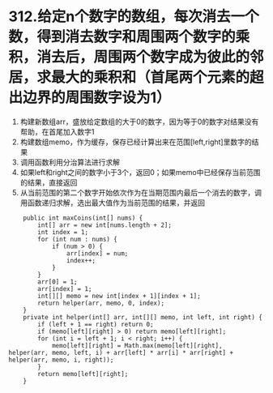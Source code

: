 # 312.给定n个数字的数组，每次消去一个数，得到消去数字和周围两个数字的乘积，消去后，周围两个数字成为彼此的邻居，求最大的乘积和（首尾两个元素的超出边界的周围数字设为1）
1. 构建新数组arr，盛放给定数组的大于0的数字，因为等于0的数字对结果没有帮助，在首尾加入数字1
2. 构建数组memo，作为缓存，保存已经计算出来在范围[left,right]里数字的结果
3. 调用函数利用分治算法进行求解
4. 如果left和right之间的数字小于3个，返回0；如果memo中已经保存当前范围的结果，直接返回
5. 从当前范围的第二个数字开始依次作为在当期范围内最后一个消去的数字，调用函数递归求解，选出最大值作为当前范围的结果，并返回
```
    public int maxCoins(int[] nums) {
        int[] arr = new int[nums.length + 2];
        int index = 1;
        for (int num : nums) {
            if (num > 0) {
                arr[index] = num;
                index++;
            }
        }
        arr[0] = 1;
        arr[index] = 1;
        int[][] memo = new int[index + 1][index + 1];
        return helper(arr, memo, 0, index);
    }
    private int helper(int[] arr, int[][] memo, int left, int right) {
        if (left + 1 == right) return 0;
        if (memo[left][right] > 0) return memo[left][right];
        for (int i = left + 1; i < right; i++) {
            memo[left][right] = Math.max(memo[left][right], helper(arr, memo, left, i) + arr[left] * arr[i] * arr[right] + helper(arr, memo, i, right));
        }
        return memo[left][right];
    }
```
